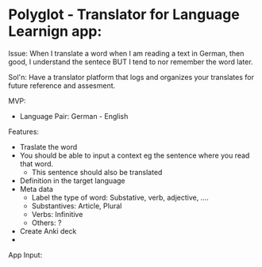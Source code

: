# Polyglot - Translator for Language Learnign app:

Issue: 
When I translate a word when I am reading a text in German, then good, I understand the sentece BUT I tend to nor remember the word later.

Sol'n:
Have a translator platform that logs and organizes your translates for future reference and assesment.

MVP:
- Language Pair: German - English

Features:
- Traslate the word
- You should be able to input a context eg the sentence where you read that word.
  - This sentence should also be translated
- Definition in the target language
- Meta data
  - Label the type of word: Substative, verb, adjective, ....
  - Substantives: Article, Plural
  - Verbs: Infinitive
  - Others: ?
- Create Anki deck
- 

App
Input:

